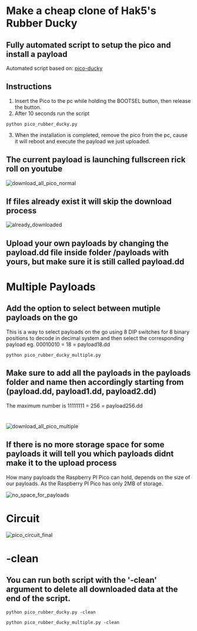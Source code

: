 # Make a cheap clone of Hak5's Rubber Ducky
## Fully automated script to setup the pico and install a payload
Automated script based on: [pico-ducky](https://github.com/dbisu/pico-ducky) 
## Instructions
1) Insert the Pico to the pc while holding the BOOTSEL button, then release the button.
2) After 10 seconds run the script
```
python pico_rubber_ducky.py
```
3) When the installation is completed, remove the pico from the pc, cause it will reboot and execute the payload we just uploaded.

## The current payload is launching fullscreen rick roll on youtube 
![download_all_pico_normal](https://github.com/user-attachments/assets/2312b81a-9191-4ad5-b6f7-8aebd8bb8950)

## If files already exist it will skip the download process
![already_downloaded](https://github.com/user-attachments/assets/b57d003f-85ba-434b-a923-0cf3ff47eb36)

## Upload your own payloads by changing the payload.dd file inside folder /payloads with yours, but make sure it is still called payload.dd

# Multiple Payloads
## Add the option to select between mutiple payloads on the go
This is a way to select payloads on the go using 8 DIP switches for 8 binary positions to decode in decimal system and then select the corresponding payload eg. 00010010 = 18 = payload18.dd
```
python pico_rubber_ducky_multiple.py
```
## Make sure to add all the payloads in the payloads folder and name then accordingly starting from (payload.dd, payload1.dd, payload2.dd)
The maximum number is 11111111 = 256 = payload256.dd
#
![download_all_pico_multiple](https://github.com/user-attachments/assets/8a0cec18-1e14-4238-8d01-035e5d8b4c6d)

## If there is no more storage space for some payloads it will tell you which payloads didnt make it to the upload process
How many payloads the Raspberry PI Pico can hold, depends on the size of our payloads. As the Raspberry PI Pico has only 2MB of storage.

![no_space_for_payloads](https://github.com/user-attachments/assets/778ebf4e-9642-4d19-9195-65b57a706ec3)


# Circuit
![pico_circuit_final](https://github.com/user-attachments/assets/1c5e8cad-187f-4e42-9b2a-d40959b1c7d8)

# -clean
## You can run both script with the '-clean' argument to delete all downloaded data at the end of the script.
```
python pico_rubber_ducky.py -clean 
```
```
python pico_rubber_ducky_multiple.py -clean
```
